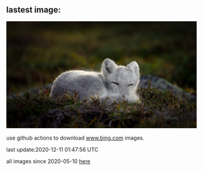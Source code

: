 ## lastest image:
![](images/SleepingArcticFox.jpg)

use github actions to download www.bing.com images.

last update:2020-12-11 01:47:56 UTC

all images since 2020-05-10 [here](https://github.com/counter2015/bing-daily-images/tree/master/images) 
